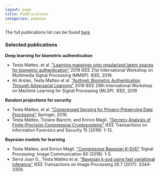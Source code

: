 ```yaml
---
layout: page
title: Pubblications
categories: pubmain
---
```


The full publications list can be found [here](https://scholar.google.it/citations?user=FW_kNZUAAAAJ&hl=en)

### Selected publications

**Deep learning for biometric authentication**

* Testa Matteo, et al. ["Learning mappings onto regularized latent spaces for biometric authentication"](https://arxiv.org/pdf/1911.08764.pdf) 2019 IEEE 21st International Workshop on Multimedia Signal Processing (MMSP). IEEE, 2019.
* Ali Arslan, Testa Matteo et al. ["Authnet: Biometric Authentication Through Adversarial Learning"](https://ieeexplore.ieee.org/abstract/document/8918810) 2019 IEEE 29th International Workshop on Machine Learning for Signal Processing (MLSP). IEEE, 2019

**Random projections for security**

* Testa Matteo, et al. ["Compressed Sensing for Privacy-Preserving Data Processing"](https://link.springer.com/book/10.1007%2F978-981-13-2279-2) Springer, 2019.
* Testa Matteo, Tiziano Bianchi, and Enrico Magli. ["Secrecy Analysis of Finite-Precision Compressive Cryptosystems"](https://iris.polito.it/retrieve/handle/11583/2752412/271921/test_TIFS2019_OA.pdf) IEEE Transactions on Information Forensics and Security 15 (2019): 1-13.

**Bayesian models for learning**

* Testa Matteo, and Enrico Magli. ["Compressive Bayesian K-SVD"](https://www.sciencedirect.com/science/article/abs/pii/S0923596517301480) Signal Processing: Image Communication 60 (2018): 1-5.
* Serra Juan G., Testa Matteo et al. ["Bayesian k-svd using fast variational inference"](https://iris.polito.it/retrieve/handle/11583/2671064/200945/2016_ImProc___BKSVD.pdf) IEEE Transactions on Image Processing 26.7 (2017): 3344-3359.